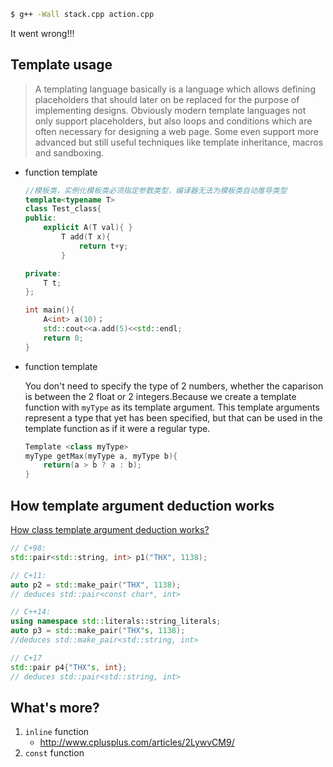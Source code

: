 ```sh
$ g++ -Wall stack.cpp action.cpp
```

It went wrong!!!

## Template usage
> A templating language basically is a language which allows defining placeholders that should later on be replaced for the purpose of implementing designs. Obviously modern template languages not only support placeholders, but also loops and conditions which are often necessary for designing a web page. Some even support more advanced but still useful techniques like template inheritance, macros and sandboxing.

* function template
  ```cpp
  //模板类，实例化模板类必须指定参数类型，编译器无法为模板类自动推导类型
  template<typename T> 
  class Test_class{
  public:
      explicit A(T val){ }
          T add(T x){ 
              return t+y;
          }

  private:
      T t;
  };

  int main(){
      A<int> a(10)；
      std::cout<<a.add(5)<<std::endl;
      return 0;
  }
  ```

* function template

  You don't need to specify the type of 2 numbers, whether the caparison is between the 2 float or 2 integers.Because we create a template function with `myType` as its template argument. This template arguments represent a type that yet has been specified, but that can be used in the template function as if it were a regular type.

  ```c++
  Template <class myType>
  myType getMax(myType a, myType b){
      return(a > b ? a : b);
  }
  ```

## How template argument deduction works
[How class template argument deduction works?](https://youtu.be/STJExxBU54M)

```c++
// C+98:
std::pair<std::string, int> p1("THX", 1138);

// C+11:
auto p2 = std::make_pair("THX", 1138);
// deduces std::pair<const char*, int>

// C++14:
using namespace std::literals::string_literals;
auto p3 = std::make_pair("THX"s, 1138);
//deduces std::make_pair<std::string, int>

// C+17
std::pair p4{"THX"s, int};
// deduces std::pair<std::string, int>
```

## What's more?
1. `inline` function
   * http://www.cplusplus.com/articles/2LywvCM9/
2. `const` function
